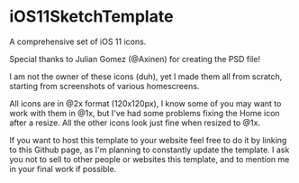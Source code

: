 # iOS11SketchTemplate
A comprehensive set of iOS 11 icons.

Special thanks to Julian Gomez (@Axinen) for creating the PSD file!

I am not the owner of these icons (duh), yet I made them all from scratch, starting from screenshots of various homescreens.

All icons are in @2x format (120x120px), I know some of you may want to work with them in @1x, but I've had some problems fixing the Home icon after a resize. All the other icons look just fine when resized to @1x.

If you want to host this template to your website feel free to do it by linking to this Github page, as I'm planning to constantly update the template.
I ask you not to sell to other people or websites this template, and to mention me in your final work if possible.
